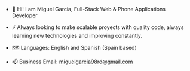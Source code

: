 - 👋 Hi! I am Miguel Garcia, Full-Stack Web & Phone Applications Developer

- ⚡ Always looking to make scalable proyects with quality code, always learning new technologies and improving constantly.

- 🗺️ Languages: English and Spanish (Spain based)

- 📫 Business Email: miguelgarcia98rd@gmail.com 
